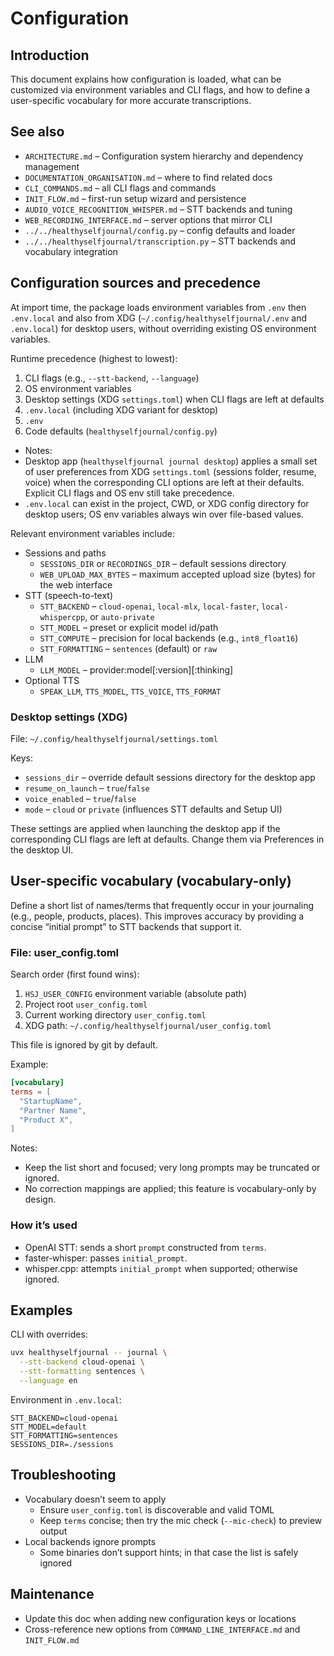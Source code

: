 # Configuration

## Introduction

This document explains how configuration is loaded, what can be customized via environment variables and CLI flags, and how to define a user-specific vocabulary for more accurate transcriptions.

## See also

- `ARCHITECTURE.md` – Configuration system hierarchy and dependency management
- `DOCUMENTATION_ORGANISATION.md` – where to find related docs
- `CLI_COMMANDS.md` – all CLI flags and commands
- `INIT_FLOW.md` – first-run setup wizard and persistence
- `AUDIO_VOICE_RECOGNITION_WHISPER.md` – STT backends and tuning
- `WEB_RECORDING_INTERFACE.md` – server options that mirror CLI
- `../../healthyselfjournal/config.py` – config defaults and loader
- `../../healthyselfjournal/transcription.py` – STT backends and vocabulary integration

## Configuration sources and precedence

At import time, the package loads environment variables from `.env` then `.env.local` and also from XDG (`~/.config/healthyselfjournal/.env` and `.env.local`) for desktop users, without overriding existing OS environment variables.

Runtime precedence (highest to lowest):

1. CLI flags (e.g., `--stt-backend`, `--language`)
2. OS environment variables
3. Desktop settings (XDG `settings.toml`) when CLI flags are left at defaults
4. `.env.local` (including XDG variant for desktop)
5. `.env`
6. Code defaults (`healthyselfjournal/config.py`)

- Notes:
- Desktop app (`healthyselfjournal journal desktop`) applies a small set of user preferences from XDG `settings.toml` (sessions folder, resume, voice) when the corresponding CLI options are left at their defaults. Explicit CLI flags and OS env still take precedence.
- `.env.local` can exist in the project, CWD, or XDG config directory for desktop users; OS env variables always win over file-based values.

Relevant environment variables include:

- Sessions and paths
  - `SESSIONS_DIR` or `RECORDINGS_DIR` – default sessions directory
  - `WEB_UPLOAD_MAX_BYTES` – maximum accepted upload size (bytes) for the web interface
- STT (speech-to-text)
  - `STT_BACKEND` – `cloud-openai`, `local-mlx`, `local-faster`, `local-whispercpp`, or `auto-private`
  - `STT_MODEL` – preset or explicit model id/path
  - `STT_COMPUTE` – precision for local backends (e.g., `int8_float16`)
  - `STT_FORMATTING` – `sentences` (default) or `raw`
- LLM
  - `LLM_MODEL` – provider:model[:version][:thinking]
- Optional TTS
  - `SPEAK_LLM`, `TTS_MODEL`, `TTS_VOICE`, `TTS_FORMAT`

### Desktop settings (XDG)

File: `~/.config/healthyselfjournal/settings.toml`

Keys:
- `sessions_dir` – override default sessions directory for the desktop app
- `resume_on_launch` – `true`/`false`
- `voice_enabled` – `true`/`false`
- `mode` – `cloud` or `private` (influences STT defaults and Setup UI)

These settings are applied when launching the desktop app if the corresponding CLI flags are left at defaults. Change them via Preferences in the desktop UI.

## User-specific vocabulary (vocabulary-only)

Define a short list of names/terms that frequently occur in your journaling (e.g., people, products, places). This improves accuracy by providing a concise “initial prompt” to STT backends that support it.

### File: user_config.toml

Search order (first found wins):

1. `HSJ_USER_CONFIG` environment variable (absolute path)
2. Project root `user_config.toml`
3. Current working directory `user_config.toml`
4. XDG path: `~/.config/healthyselfjournal/user_config.toml`

This file is ignored by git by default.

Example:

```toml
[vocabulary]
terms = [
  "StartupName",
  "Partner Name",
  "Product X",
]
```

Notes:

- Keep the list short and focused; very long prompts may be truncated or ignored.
- No correction mappings are applied; this feature is vocabulary-only by design.

### How it’s used

- OpenAI STT: sends a short `prompt` constructed from `terms`.
- faster‑whisper: passes `initial_prompt`.
- whisper.cpp: attempts `initial_prompt` when supported; otherwise ignored.

## Examples

CLI with overrides:

```bash
uvx healthyselfjournal -- journal \
  --stt-backend cloud-openai \
  --stt-formatting sentences \
  --language en
```

Environment in `.env.local`:

```env
STT_BACKEND=cloud-openai
STT_MODEL=default
STT_FORMATTING=sentences
SESSIONS_DIR=./sessions
```

## Troubleshooting

- Vocabulary doesn’t seem to apply
  - Ensure `user_config.toml` is discoverable and valid TOML
  - Keep `terms` concise; then try the mic check (`--mic-check`) to preview output
- Local backends ignore prompts
  - Some binaries don’t support hints; in that case the list is safely ignored

## Maintenance

- Update this doc when adding new configuration keys or locations
- Cross-reference new options from `COMMAND_LINE_INTERFACE.md` and `INIT_FLOW.md`
